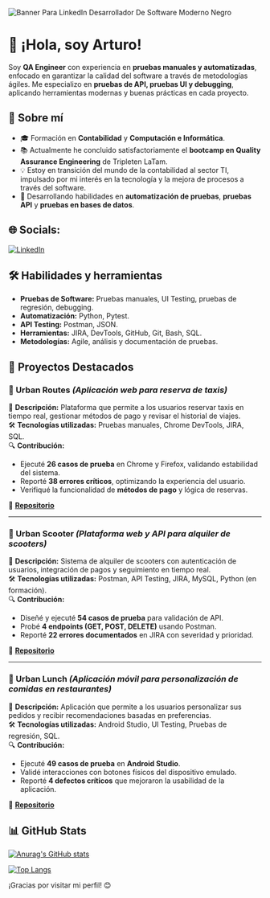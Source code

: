 
![Banner Para LinkedIn Desarrollador De Software Moderno Negro](https://github.com/user-attachments/assets/9c94c7ed-4c79-48b2-afc7-4290f7abc489)

# 👋 ¡Hola, soy Arturo!

Soy **QA Engineer** con experiencia en **pruebas manuales y automatizadas**, enfocado en garantizar la calidad del software a través de metodologías ágiles. Me especializo en **pruebas de API, pruebas UI y debugging**, aplicando herramientas modernas y buenas prácticas en cada proyecto.

## 🚀 Sobre mí
- 🎓 Formación en **Contabilidad** y **Computación e Informática**.
- 📚 Actualmente he concluido satisfactoriamente el **bootcamp en Quality Assurance Engineering** de Tripleten LaTam.
- 💡 Estoy en transición del mundo de la contabilidad al sector TI, impulsado por mi interés en la tecnología y la mejora de procesos a través del software.
- 🧩 Desarrollando habilidades en **automatización de pruebas**, **pruebas API** y **pruebas en bases de datos**.

## 🌐 Socials:
[![LinkedIn](https://img.shields.io/badge/LinkedIn-%230077B5.svg?logo=linkedin&logoColor=white)](https://www.linkedin.com/in/arturo-lopez-236187111/) 

## 🛠️ Habilidades y herramientas

- **Pruebas de Software:** Pruebas manuales, UI Testing, pruebas de regresión, debugging.
- **Automatización:** Python, Pytest.
- **API Testing:** Postman, JSON.
- **Herramientas:** JIRA, DevTools, GitHub, Git, Bash, SQL.
- **Metodologías:** Agile, análisis y documentación de pruebas.

## 🚀 Proyectos Destacados

### 🔹 Urban Routes *(Aplicación web para reserva de taxis)*
📌 **Descripción:** Plataforma que permite a los usuarios reservar taxis en tiempo real, gestionar métodos de pago y revisar el historial de viajes.  
🛠 **Tecnologías utilizadas:** Pruebas manuales, Chrome DevTools, JIRA, SQL.  
🔍 **Contribución:**  
- Ejecuté **26 casos de prueba** en Chrome y Firefox, validando estabilidad del sistema.  
- Reporté **38 errores críticos**, optimizando la experiencia del usuario.  
- Verifiqué la funcionalidad de **métodos de pago** y lógica de reservas.  

🔗 **[Repositorio](https://docs.google.com/spreadsheets/d/1Kq9tyAy5LoRQFNF_J6WgPBlHN-nXnjq5SFrlTk4nzYU/edit?usp=sharing)**

---

### 🔹 Urban Scooter *(Plataforma web y API para alquiler de scooters)*
📌 **Descripción:** Sistema de alquiler de scooters con autenticación de usuarios, integración de pagos y seguimiento en tiempo real.  
🛠 **Tecnologías utilizadas:** Postman, API Testing, JIRA, MySQL, Python (en formación).  
🔍 **Contribución:**  
- Diseñé y ejecuté **54 casos de prueba** para validación de API.  
- Probé **4 endpoints (GET, POST, DELETE)** usando Postman.  
- Reporté **22 errores documentados** en JIRA con severidad y prioridad.  

🔗 **[Repositorio](https://docs.google.com/spreadsheets/d/1_-fV2mTVxH_mYPH2XExJx9rRmt5Cz8tAWfiswwo0Cp0/edit?usp=sharing)**

---

### 🔹 Urban Lunch *(Aplicación móvil para personalización de comidas en restaurantes)*
📌 **Descripción:** Aplicación que permite a los usuarios personalizar sus pedidos y recibir recomendaciones basadas en preferencias.  
🛠 **Tecnologías utilizadas:** Android Studio, UI Testing, Pruebas de regresión, SQL.  
🔍 **Contribución:**  
- Ejecuté **49 casos de prueba** en **Android Studio**.  
- Validé interacciones con botones físicos del dispositivo emulado.  
- Reporté **4 defectos críticos** que mejoraron la usabilidad de la aplicación.  

🔗 **[Repositorio](https://docs.google.com/spreadsheets/d/1ToCypTJ8gPMkR1fR7n6ESvk9xeK9H7RUlibX9hsDYKI/edit?usp=sharing)** 

## 📊 GitHub Stats
[![Anurag's GitHub stats](https://github-readme-stats.vercel.app/api?username=ArturoLopMan)](https://github.com/anuraghazra/github-readme-stats)<br/>

[![Top Langs](https://github-readme-stats.vercel.app/api/top-langs/?username=ArturoLopMan)](https://github.com/anuraghazra/github-readme-stats)

¡Gracias por visitar mi perfil! 😊
<!--
**ArturoLopMan/ArturoLopMan** is a ✨ _special_ ✨ repository because its `README.md` (this file) appears on your GitHub profile.

Here are some ideas to get you started:

- 🔭 I’m currently working on ...
- 🌱 I’m currently learning ...
- 👯 I’m looking to collaborate on ...
- 🤔 I’m looking for help with ...
- 💬 Ask me about ...
- 📫 How to reach me: ...
- 😄 Pronouns: ...
- ⚡ Fun fact: ...
-->
